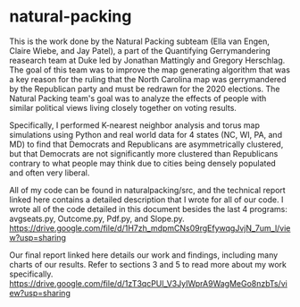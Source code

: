 # natural-packing
This is the work done by the Natural Packing subteam (Ella van Engen, Claire Wiebe, and Jay Patel), a part of the Quantifying Gerrymandering reasearch team at Duke led by Jonathan Mattingly and Gregory Herschlag. The goal of this team was to improve the map generating algorithm that was a key reason for the ruling that the North Carolina map was gerrymandered by the Republican party and must be redrawn for the 2020 elections. The Natural Packing team's goal was to analyze the effects of people with similar political views living closely together on voting results. 

Specifically, I performed K-nearest neighbor analysis and torus map simulations using Python and real world data for 4 states (NC, WI, PA, and MD) to find that Democrats and Republicans are asymmetrically clustered, but that Democrats are not significantly more clustered than Republicans contrary to what people may think due to cities being densely populated and often very liberal. 

All of my code can be found in naturalpacking/src, and the technical report linked here contains a detailed description that I wrote for all of our code. I wrote all of the code detailed in this document besides the last 4 programs: avgseats.py, Outcome.py, Pdf.py, and Slope.py. https://drive.google.com/file/d/1H7zh_mdpmCNs09rgEfywqgJvjN_7um_l/view?usp=sharing 

Our final report linked here details our work and findings, including many charts of our results. Refer to sections 3 and 5 to 
read more about my work specifically. https://drive.google.com/file/d/1zT3qcPUl_V3JyIWprA9WagMeGo8nzbTs/view?usp=sharing 
